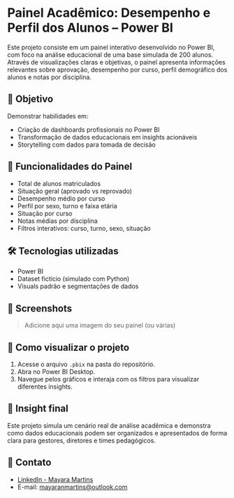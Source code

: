 # Painel Acadêmico: Desempenho e Perfil dos Alunos – Power BI

Este projeto consiste em um painel interativo desenvolvido no Power BI, com foco na análise educacional de uma base simulada de 200 alunos. Através de visualizações claras e objetivas, o painel apresenta informações relevantes sobre aprovação, desempenho por curso, perfil demográfico dos alunos e notas por disciplina.

## 🎯 Objetivo

Demonstrar habilidades em:
- Criação de dashboards profissionais no Power BI
- Transformação de dados educacionais em insights acionáveis
- Storytelling com dados para tomada de decisão

## 🧩 Funcionalidades do Painel

- Total de alunos matriculados
- Situação geral (aprovado vs reprovado)
- Desempenho médio por curso
- Perfil por sexo, turno e faixa etária
- Situação por curso
- Notas médias por disciplina
- Filtros interativos: curso, turno, sexo, situação

## 🛠️ Tecnologias utilizadas

- Power BI
- Dataset fictício (simulado com Python)
- Visuals padrão e segmentações de dados

## 📌 Screenshots

> Adicione aqui uma imagem do seu painel (ou várias)

## 🚀 Como visualizar o projeto

1. Acesse o arquivo `.pbix` na pasta do repositório.
2. Abra no Power BI Desktop.
3. Navegue pelos gráficos e interaja com os filtros para visualizar diferentes insights.

## 🧠 Insight final

Este projeto simula um cenário real de análise acadêmica e demonstra como dados educacionais podem ser organizados e apresentados de forma clara para gestores, diretores e times pedagógicos.

## 📎 Contato

- [LinkedIn - Mayara Martins](https://www.linkedin.com/in/mayaranmartins/)
- E-mail: mayaranmartins@outlook.com


